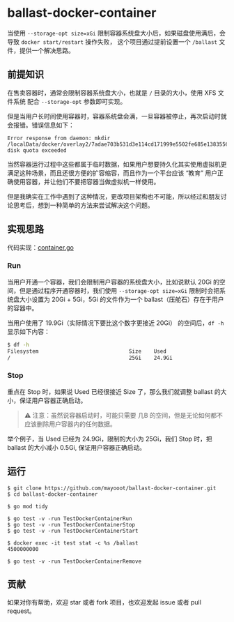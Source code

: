 # ballast-docker-container

当使用 `--storage-opt size=xGi` 限制容器系统盘大小后，如果磁盘使用满后，会导致 `docker start/restart` 操作失败，
这个项目通过提前设置一个 `/ballast` 文件，提供一个解决思路。


## 前提知识

在售卖容器时，通常会限制容器系统盘大小，也就是 `/` 目录的大小，使用 XFS 文件系统 配合  `--storage-opt` 参数即可实现。

但是当用户长时间使用容器时，容器系统盘会满，一旦容器被停止，再次启动时就会报错。错误信息如下：

```text
Error response from daemon: mkdir /localData/docker/overlay2/7adae703b531d3e114cd171999e5502fe685e13835569b6f1d9fb31ab812773b/merged: disk quota exceeded 
```

当然容器运行过程中这些都属于临时数据，如果用户想要持久化其实使用虚拟机更满足这种场景，而且还很方便的扩容缩容，而且作为一个平台应该
“教育” 用户正确使用容器，并让他们不要把容器当做虚拟机一样使用。

但是我确实在工作中遇到了这种情况，更改项目架构也不可能，所以经过和朋友讨论思考后，想到一种简单的方法来尝试解决这个问题。

## 实现思路

代码实现：[container.go](container.go)

### Run

当用户开通一个容器，我们会限制用户容器的系统盘大小，比如说默认 20Gi
的空间，但是通过程序开通容器时，我们使用 `--storage-opt size=xGi` 限制时会把系统盘大小设置为 20Gi + 5Gi，5Gi 的文件作为一个
ballast（压舱石）存在于用户的容器中。

当用户使用了 19.9Gi（实际情况下要比这个数字更接近 20Gi） 的空间后，`df -h` 显示如下内容：

```bash
$ df -h
Filesystem                             Size    Used   
/                                      25Gi    24.9Gi
```

### Stop

重点在 Stop 时，如果说 Used 已经很接近 Size 了，那么我们就调整 ballast 的大小，保证用户容器正确启动。

> ⚠️ 注意：虽然说容器启动时，可能只需要 几B 的空间，但是无论如何都不应该删除用户容器内的任何数据。

举个例子，当 Used 已经为 24.9Gi，限制的大小为 25Gi，我们 Stop 时，把 ballast 的大小减小 0.5Gi, 保证用户容器正确启动。

## 运行

~~~shell
$ git clone https://github.com/mayooot/ballast-docker-container.git
$ cd ballast-docker-container

$ go mod tidy

$ go test -v -run TestDockerContainerRun
$ go test -v -run TestDockerContainerStop
$ go test -v -run TestDockerContainerStart

$ docker exec -it test stat -c %s /ballast
4500000000

$ go test -v -run TestDockerContainerRemove
~~~

## 贡献

如果对你有帮助，欢迎 star 或者 fork 项目，也欢迎发起 issue 或者 pull request。
